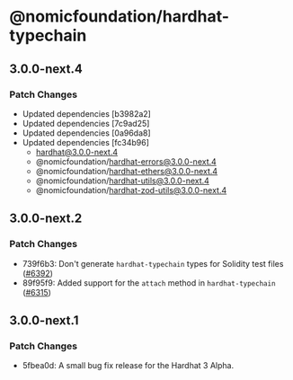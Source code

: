 # @nomicfoundation/hardhat-typechain

## 3.0.0-next.4

### Patch Changes

- Updated dependencies [b3982a2]
- Updated dependencies [7c9ad25]
- Updated dependencies [0a96da8]
- Updated dependencies [fc34b96]
  - hardhat@3.0.0-next.4
  - @nomicfoundation/hardhat-errors@3.0.0-next.4
  - @nomicfoundation/hardhat-ethers@3.0.0-next.4
  - @nomicfoundation/hardhat-utils@3.0.0-next.4
  - @nomicfoundation/hardhat-zod-utils@3.0.0-next.4

## 3.0.0-next.2

### Patch Changes

- 739f6b3: Don't generate `hardhat-typechain` types for Solidity test files ([#6392](https://github.com/NomicFoundation/hardhat/issues/6392))
- 89f95f9: Added support for the `attach` method in `hardhat-typechain` ([#6315](https://github.com/NomicFoundation/hardhat/issues/6315))

## 3.0.0-next.1

### Patch Changes

- 5fbea0d: A small bug fix release for the Hardhat 3 Alpha.
